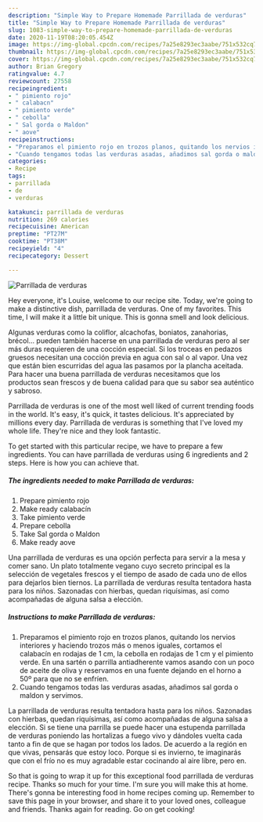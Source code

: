 ```yaml
---
description: "Simple Way to Prepare Homemade Parrillada de verduras"
title: "Simple Way to Prepare Homemade Parrillada de verduras"
slug: 1083-simple-way-to-prepare-homemade-parrillada-de-verduras
date: 2020-11-19T08:20:05.454Z
image: https://img-global.cpcdn.com/recipes/7a25e8293ec3aabe/751x532cq70/parrillada-de-verduras-foto-principal.jpg
thumbnail: https://img-global.cpcdn.com/recipes/7a25e8293ec3aabe/751x532cq70/parrillada-de-verduras-foto-principal.jpg
cover: https://img-global.cpcdn.com/recipes/7a25e8293ec3aabe/751x532cq70/parrillada-de-verduras-foto-principal.jpg
author: Brian Gregory
ratingvalue: 4.7
reviewcount: 27558
recipeingredient:
- " pimiento rojo"
- " calabacn"
- " pimiento verde"
- " cebolla"
- " Sal gorda o Maldon"
- " aove"
recipeinstructions:
- "Preparamos el pimiento rojo en trozos planos, quitando los nervios interiores y haciendo trozos más o menos iguales, cortamos el calabacín en rodajas de 1 cm, la cebolla en rodajas de 1 cm y el pimiento verde. En una sartén o parrilla antiadherente vamos asando con un poco de aceite de oliva y reservamos en una fuente dejando en el horno a 50º para que no se enfríen."
- "Cuando tengamos todas las verduras asadas, añadimos sal gorda o maldon y servimos."
categories:
- Recipe
tags:
- parrillada
- de
- verduras

katakunci: parrillada de verduras 
nutrition: 269 calories
recipecuisine: American
preptime: "PT27M"
cooktime: "PT38M"
recipeyield: "4"
recipecategory: Dessert

---
```



![Parrillada de verduras](https://img-global.cpcdn.com/recipes/7a25e8293ec3aabe/751x532cq70/parrillada-de-verduras-foto-principal.jpg)

Hey everyone, it's Louise, welcome to our recipe site. Today, we're going to make a distinctive dish, parrillada de verduras. One of my favorites. This time, I will make it a little bit unique. This is gonna smell and look delicious.

Algunas verduras como la coliflor, alcachofas, boniatos, zanahorias, brécol… pueden también hacerse en una parrillada de verduras pero al ser más duras requieren de una cocción especial. Si los troceas en pedazos gruesos necesitan una cocción previa en agua con sal o al vapor. Una vez que están bien escurridas del agua las pasamos por la plancha aceitada. Para hacer una buena parrillada de verduras necesitamos que los productos sean frescos y de buena calidad para que su sabor sea auténtico y sabroso.

Parrillada de verduras is one of the most well liked of current trending foods in the world. It's easy, it's quick, it tastes delicious. It's appreciated by millions every day. Parrillada de verduras is something that I've loved my whole life. They're nice and they look fantastic.


To get started with this particular recipe, we have to prepare a few ingredients. You can have parrillada de verduras using 6 ingredients and 2 steps. Here is how you can achieve that.

<!--inarticleads1-->

##### The ingredients needed to make Parrillada de verduras:

1. Prepare  pimiento rojo
1. Make ready  calabacín
1. Take  pimiento verde
1. Prepare  cebolla
1. Take  Sal gorda o Maldon
1. Make ready  aove


Una parrillada de verduras es una opción perfecta para servir a la mesa y comer sano. Un plato totalmente vegano cuyo secreto principal es la selección de vegetales frescos y el tiempo de asado de cada uno de ellos para dejarlos bien tiernos. La parrillada de verduras resulta tentadora hasta para los niños. Sazonadas con hierbas, quedan riquísimas, así como acompañadas de alguna salsa a elección. 

<!--inarticleads2-->

##### Instructions to make Parrillada de verduras:

1. Preparamos el pimiento rojo en trozos planos, quitando los nervios interiores y haciendo trozos más o menos iguales, cortamos el calabacín en rodajas de 1 cm, la cebolla en rodajas de 1 cm y el pimiento verde. En una sartén o parrilla antiadherente vamos asando con un poco de aceite de oliva y reservamos en una fuente dejando en el horno a 50º para que no se enfríen.
1. Cuando tengamos todas las verduras asadas, añadimos sal gorda o maldon y servimos.


La parrillada de verduras resulta tentadora hasta para los niños. Sazonadas con hierbas, quedan riquísimas, así como acompañadas de alguna salsa a elección. Si se tiene una parrilla se puede hacer una estupenda parrillada de verduras poniendo las hortalizas a fuego vivo y dándoles vuelta cada tanto a fin de que se hagan por todos los lados. De acuerdo a la región en que vivas, pensarás que estoy loco. Porque si es invierno, te imaginarás que con el frío no es muy agradable estar cocinando al aire libre, pero en. 

So that is going to wrap it up for this exceptional food parrillada de verduras recipe. Thanks so much for your time. I'm sure you will make this at home. There's gonna be interesting food in home recipes coming up. Remember to save this page in your browser, and share it to your loved ones, colleague and friends. Thanks again for reading. Go on get cooking!
